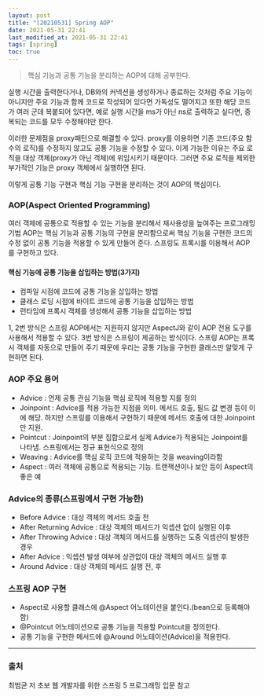 ```yaml
---
layout: post
title: "[20210531] Spring AOP"
date: 2021-05-31 22:41
last_modified_at: 2021-05-31 22:41
tags: [spring]
toc: true
---
```


> 핵심 기능과 공통 기능을 분리하는 AOP에 대해 공부한다.

실행 시간을 출력한다거나, DB와의 커넥션을 생성하거나 종료하는 것처럼 주요 기능이 아니지만 주요 기능과 함께 코드로 작성되어 있다면 가독성도 떨어지고 또한 해당 코드가 여러 군데 복붙되어 있다면, 예로 실행 시간을 ms가 아닌 ns로 출력하고 싶다면, 중복되는 코드를 모두 수정해야만 한다.

이러한 문제점을 proxy패턴으로 해결할 수 있다. proxy를 이용하면 기존 코드(주요 함수의 로직)를 수정하지 않고도 공통 기능을 수정할 수 있다.
이게 가능한 이유는 주요 로직을 대상 객체(proxy가 아닌 객체)에 위임시키기 때문이다.
그러면 주요 로직을 제외한 부가적인 기능은 proxy 객체에서 실행하면 된다.

이렇게 공통 기능 구현과 핵심 기능 구현을 분리하는 것이 AOP의 핵심이다.

### AOP(Aspect Oriented Programming)

여러 객체에 공통으로 적용할 수 있는 기능을 분리해서 재사용성을 높여주는 프로그래밍 기법
AOP는 핵심 기능과 공통 기능의 구현을 분리함으로써 핵심 기능을 구현한 코드의 수정 없이 공통 기능을 적용할 수 있게 만들어 준다.
스프링도 프록시를 이용해서 AOP를 구현하고 있다.

#### 핵심 기능에 공통 기능을 삽입하는 방법(3가지)

- 컴파일 시점에 코드에 공통 기능을 삽입하는 방법
- 클래스 로딩 시점에 바이트 코드에 공통 기능을 삽입하는 방법
- 런타임에 프록시 객체를 생성해서 공통 기능을 삽입하는 방법

1, 2번 방식은 스프링 AOP에서는 지원하지 않지만 AspectJ와 같이 AOP 전용 도구를 사용해서 적용할 수 있다.
3번 방식은 스프링이 제공하는 방식이다. 스프링 AOP는 프록시 객체를 자동으로 만들어 주기 때문에 우리는 공통 기능을 구현한 클래스만 알맞게 구현하면 된다.

### AOP 주요 용어

- Advice : 언제 공통 관심 기능을 핵심 로직에 적용할 지를 정의
- Joinpoint : Advice를 적용 가능한 지점을 의미. 메서드 호출, 필드 값 변경 등이 이에 해당. 하지만 스프링를 이용해서 구현하기 때문에 메서드 호출에 대한 Joinpoint만 지원.
- Pointcut : Joinpoint의 부분 집합으로서 실제 Advice가 적용되는 Joinpoint를 나타냄. 스프링에서는 정규 표현식으로 정의
- Weaving : Advice를 핵심 로직 코드에 적용하는 것을 weaving이라함
- Aspect : 여러 객체에 공통으로 적용되는 기능. 트랜잭션이나 보안 등이 Aspect의 좋은 예

### Advice의 종류(스프링에서 구현 가능한)

- Before Advice : 대상 객체의 메서드 호출 전
- After Returning Advice : 대상 객체의 메서드가 익셉션 없이 실행된 이후
- After Throwing Advice : 대상 객체의 메서드를 실행하는 도중 익셉션이 발생한 경우
- After Advice : 익셉션 발생 여부에 상관없이 대상 객체의 메서드 실행 후
- Around Advice : 대상 객체의 메서드 실행 전, 후

### 스프링 AOP 구현

- Aspect로 사용할 클래스에 @Aspect 어노테이션을 붙인다.(bean으로 등록해야함)
- @Pointcut 어노테이션으로 공통 기능을 적용할 Pointcut을 정의한다.
- 공통 기능을 구현한 메서드에 @Around 어노테이션(Advice)을 적용한다.

---

### 출처

최범균 저 초보 웹 개발자를 위한 스프링 5 프로그래밍 입문 참고
